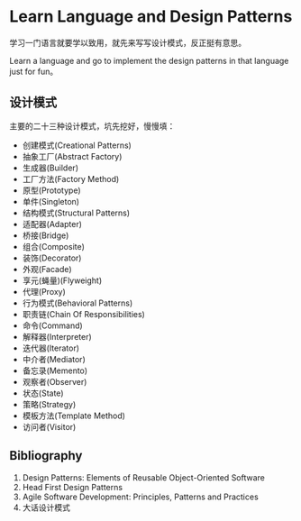 # Learn Language and Design Patterns

学习一门语言就要学以致用，就先来写写设计模式，反正挺有意思。

Learn a language and go to implement the design patterns in that language just for fun。 

## 设计模式
主要的二十三种设计模式，坑先挖好，慢慢填：

- 创建模式(Creational	 Patterns)
 - 抽象工厂(Abstract Factory)
 - 生成器(Builder)
 - 工厂方法(Factory Method)
 - 原型(Prototype)
 - 单件(Singleton)
- 结构模式(Structural Patterns)
 - 适配器(Adapter)
 - 桥接(Bridge)
 - 组合(Composite)
 - 装饰(Decorator)
 - 外观(Facade)
 - 享元(蝇量)(Flyweight)
 - 代理(Proxy)
- 行为模式(Behavioral Patterns)
 - 职责链(Chain Of Responsibilities)
 - 命令(Command)
 - 解释器(Interpreter) 
 - 迭代器(Iterator)
 - 中介者(Mediator)
 - 备忘录(Memento)
 - 观察者(Observer)
 - 状态(State)
 - 策略(Strategy)
 - 模板方法(Template Method)
 - 访问者(Visitor)


## Bibliography

1. Design Patterns: Elements of Reusable Object-Oriented Software
2. Head First Design Patterns
3. Agile Software Development: Principles, Patterns and Practices
4. 大话设计模式

